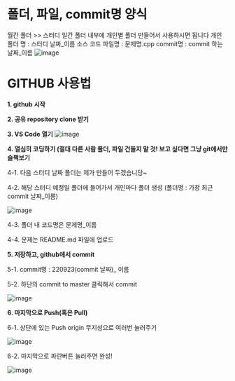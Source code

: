 # 폴더, 파일, commit명 양식
월간 폴더 >> 스터디 일간 폴더 내부에 개인별 폴더 만들어서 사용하시면 됩니다
개인 폴더 명 : 스터디 날짜_이름
소스 코드 파일명 : 문제명.cpp
commit명 : commit 하는 날짜_이름
![image](https://user-images.githubusercontent.com/109517169/191908320-65a3a9ad-72f5-4693-a1cc-88ffd9701532.png)


# GITHUB 사용법
**1. github 시작**



**2. 공유 repository clone 받기**



**3. VS Code 열기**
![image](https://user-images.githubusercontent.com/109517169/191900818-c76f2abc-2582-4d18-8710-8f7a1a9c02cc.png)



**4. 열심히 코딩하기 (절대 다른 사람 폴더, 파일 건들지 말 것! 보고 싶다면 그냥 git에서만 슬쩍보기**
 
   4-1. 다음 스터디 날짜 폴더는 제가 만들어 두겠습니당~
 
   4-2. 해당 스터디 예정일 폴더에 들어가서 개인마다 폴더 생성 (폴더명 : 가장 최근 commit 날짜_이름)
   
![image](https://user-images.githubusercontent.com/109517169/191901799-98d743ba-938f-4da0-a3c9-326225d609d1.png)
  
   4-3. 폴더 내 코드명은 문제명_이름
  
   4-4. 문제는 README.md 파일에 업로드



**5. 저장하고, github에서 commit**
 
   5-1. commit명 : 220923(commit 날짜)_ 이름
 
   5-2. 하단의 commit to master 클릭해서 commit
 
 ![image](https://user-images.githubusercontent.com/109517169/191902132-337ebf67-37ec-48ae-ace8-88a55a8c2c9c.png)



**6. 마지막으로 Push(혹은 Pull)**
 
   6-1. 상단에 있는 Push origin 무지성으로 여러번 눌러주기
 
 ![image](https://user-images.githubusercontent.com/109517169/191902606-0bacf8ee-63f7-42c2-930e-d31d8b2d464c.png)

   6-2. 마지막으로 파란버튼 눌러주면 완성!
 
 ![image](https://user-images.githubusercontent.com/109517169/191902736-12bca5c9-0ff8-422b-b4fc-9c9a56f0f914.png)

